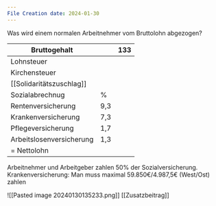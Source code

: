 ```yaml
---
File Creation date: 2024-01-30
---
```

Was wird einem normalen Arbeitnehmer vom Bruttolohn abgezogen?

| Bruttogehalt             |     | 133 |
| ------------------------ | --- | --- |
| Lohnsteuer               |     |     |
| Kirchensteuer            |     |     |
| [[Solidaritätszuschlag]] |     |     |
| Sozialabrechnug          | %   |     |
| Rentenversicherung       | 9,3 |     |
| Krankenversicherung      | 7,3 |     |
| Pflegeversicherung       | 1,7 |     |
| Arbeitslosenversicherung | 1,3 |     |
| = Nettolohn              |     |     |

Arbeitnehmer und Arbeitgeber zahlen 50% der Sozialversicherung.
Krankenversicherung: Man muss maximal 59.850€/4.987,5€ (West/Ost) zahlen

![[Pasted image 20240130135233.png]]
[[Zusatzbeitrag]]
